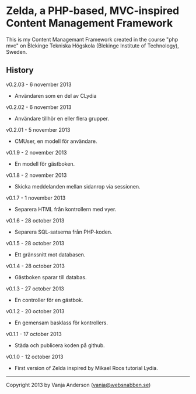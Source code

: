 Zelda, a PHP-based, MVC-inspired Content Management Framework
=============================================================

This is my Content Managemant Framework created in the course "php mvc" on Blekinge Tekniska Högskola (Blekinge Institute of Technology), Sweden.


History
-------
v0.2.03 - 6 november 2013

* Användaren som en del av CLydia

v0.2.02 - 6 november 2013

* Användare tillhör en eller flera grupper.

v0.2.01 - 5 november 2013

* CMUser, en modell för användare.

v0.1.9 - 2 november 2013

* En modell för gästboken.

v0.1.8 - 2 november 2013

* Skicka meddelanden mellan sidanrop via sessionen.

v0.1.7 - 1 november 2013

* Separera HTML från kontrollern med vyer.

v0.1.6 - 28 october 2013

* Separera SQL-satserna från PHP-koden.

v0.1.5 - 28 october 2013

* Ett gränssnitt mot databasen.

v0.1.4 - 28 october 2013

* Gästboken sparar till databas.

v0.1.3 - 27 october 2013

* En controller för en gästbok.

v0.1.2 - 20 october 2013

* En gemensam basklass för kontrollers.

v0.1.1 - 17 october 2013

* Städa och publicera koden på github.

v0.1.0 - 12 october 2013

* First version of Zelda inspired by Mikael Roos tutorial Lydia.

------------------------------------------------------
Copyright 2013 by Vanja Anderson (vanja@websnabben.se)